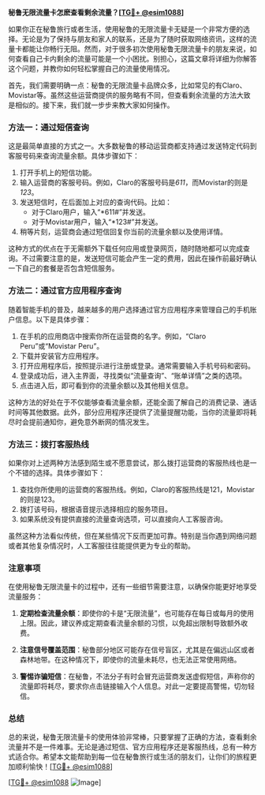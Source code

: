 **秘鲁无限流量卡怎麽查看剩余流量？[[TG💪+ @esim1088](https://t.me/s/esim1088)]**

如果你正在秘鲁旅行或者生活，使用秘鲁的无限流量卡无疑是一个非常方便的选择。无论是为了保持与朋友和家人的联系，还是为了随时获取网络资讯，这样的流量卡都能让你畅行无阻。然而，对于很多初次使用秘鲁无限流量卡的朋友来说，如何查看自己卡内剩余的流量可能是一个小困扰。别担心，这篇文章将详细为你解答这个问题，并教你如何轻松掌握自己的流量使用情况。

首先，我们需要明确一点：秘鲁的无限流量卡品牌众多，比如常见的有Claro、Movistar等。虽然这些运营商提供的服务略有不同，但查看剩余流量的方法大致是相似的。接下来，我们就一步步来教大家如何操作。

### 方法一：通过短信查询

这是最简单直接的方式之一。大多数秘鲁的移动运营商都支持通过发送特定代码到客服号码来查询流量余额。具体步骤如下：

1. 打开手机上的短信功能。
2. 输入运营商的客服号码。例如，Claro的客服号码是*611*，而Movistar的则是*123*。
3. 发送短信时，在后面加上对应的查询代码。比如：
   - 对于Claro用户，输入“*611#”并发送。
   - 对于Movistar用户，输入“*123#”并发送。
4. 稍等片刻，运营商会通过短信回复你当前的流量余额以及使用详情。

这种方式的优点在于无需额外下载任何应用或登录网页，随时随地都可以完成查询。不过需要注意的是，发送短信可能会产生一定的费用，因此在操作前最好确认一下自己的套餐是否包含短信服务。

### 方法二：通过官方应用程序查询

随着智能手机的普及，越来越多的用户选择通过官方应用程序来管理自己的手机账户信息。以下是具体步骤：

1. 在手机的应用商店中搜索你所在运营商的名字。例如，“Claro Peru”或“Movistar Peru”。
2. 下载并安装官方应用程序。
3. 打开应用程序后，按照提示进行注册或登录。通常需要输入手机号码和密码。
4. 登录成功后，进入主界面，寻找类似“流量查询”、“账单详情”之类的选项。
5. 点击进入后，即可看到你的流量余额以及其他相关信息。

这种方法的好处在于不仅能够查看流量余额，还能全面了解自己的消费记录、通话时间等其他数据。此外，部分应用程序还提供了流量提醒功能，当你的流量即将耗尽时会提前通知你，避免意外断网的情况发生。

### 方法三：拨打客服热线

如果你对上述两种方法感到陌生或不愿意尝试，那么拨打运营商的客服热线也是一个不错的选择。具体步骤如下：

1. 查找你所使用的运营商的客服热线。例如，Claro的客服热线是121，Movistar的则是123。
2. 拨打该号码，根据语音提示选择相应的服务项目。
3. 如果系统没有提供直接的流量查询选项，可以直接向人工客服咨询。

虽然这种方法看似传统，但在某些情况下反而更加可靠。特别是当你遇到网络问题或者其他复杂情况时，人工客服往往能提供更为专业的帮助。

### 注意事项

在使用秘鲁无限流量卡的过程中，还有一些细节需要注意，以确保你能更好地享受流量服务：

1. **定期检查流量余额**：即使你的卡是“无限流量”，也可能存在每日或每月的使用上限。因此，建议养成定期查看流量余额的习惯，以免超出限制导致额外收费。
   
2. **注意信号覆盖范围**：秘鲁部分地区可能存在信号盲区，尤其是在偏远山区或者森林地带。在这种情况下，即使你的流量未耗尽，也无法正常使用网络。
   
3. **警惕诈骗短信**：在秘鲁，不法分子有时会冒充运营商发送虚假短信，声称你的流量即将耗尽，要求你点击链接输入个人信息。对此一定要提高警惕，切勿轻信。

### 总结

总的来说，秘鲁无限流量卡的使用体验非常棒，只要掌握了正确的方法，查看剩余流量并不是一件难事。无论是通过短信、官方应用程序还是客服热线，总有一种方式适合你。希望本文能帮助到每一位在秘鲁旅行或生活的朋友们，让你们的旅程更加顺利愉快！[[TG💪+ @esim1088](https://t.me/s/esim1088)]

[[TG💪+ @esim1088](https://t.me/s/esim1088) ![Image](https://i.postimg.cc/4NQfJmqS/Snipaste-2025-05-13-00-14-12.png)]